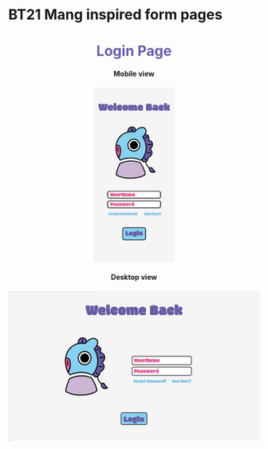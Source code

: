 # BT21 Mang inspired form pages
<div align="center">
  <h1 style="border-bottom: none; margin-bottom: 0;color:#6C5BA8;">Login Page</h1>
  <h4>Mobile view</h4>
  <img src="images/mobile-ui-designv2.jpg" height="350">
  <h4>Desktop view<h4>
  <img src="images/desktop-ui-designv2.jpg" height="300">
</div>


